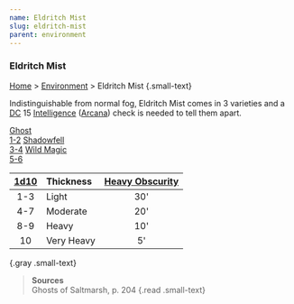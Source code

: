 ```yaml
---
name: Eldritch Mist
slug: eldritch-mist
parent: environment
---
```

### Eldritch Mist
[Home](dm-operations-center) > [Environment](environment-menu) > Eldritch Mist {.small-text}

Indistinguishable from normal fog, Eldritch Mist comes in 3 varieties and a [DC](difficulty-class) 15 [Intelligence](intelligence) ([Arcana](arcana)) check is needed to tell them apart.

<div class="menu-container">
    <a href="eldritch-mist-ghost">Ghost<br/> 1-2</a>
    <a href="eldritch-mist-shadowfell">Shadowfell<br/> 3-4</a>
    <a href="eldritch-mist-wild-magic">Wild Magic<br/> 5-6</a>
</div>

| [1d10](/roll/1d10) | Thickness | [Heavy Obscurity](heavily-obscured) |
| :---: | :---------- | :-----------------: |
|  1-3  | Light       |         30'         |
|  4-7  | Moderate    |         20'         |
|  8-9  | Heavy       |         10'         |
|  10   | Very Heavy  |         5'          |
{.gray .small-text}

> **Sources** <br/>
> Ghosts of Saltmarsh, p. 204
{.read .small-text}

